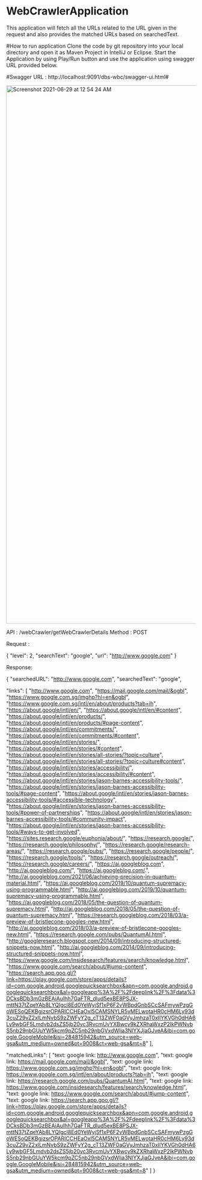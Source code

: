 # WebCrawlerApplication
This application will fetch all the URLs related to the URL given in the request and also provides the matched URLs based on searchedText.

#How to run application
Clone the code by git repository into your local directory and open it as Maven Project in IntelliJ or Eclipse.
Start the Application by using Play/Run button and use the application using swagger URL provided below.

#Swagger URL : http://localhost:9091/dbs-wbc/swagger-ui.html#

<img width="1427" alt="Screenshot 2021-06-29 at 12 54 24 AM" src="https://user-images.githubusercontent.com/59757975/123674842-a7536b00-d874-11eb-8010-b1e273449ac9.png">


API : /webCrawler/getWebCrawlerDetails
Method : POST

Request :

{
  "level": 2,
  "searchText": "google",
  "url": "http://www.google.com"
}

Response:

{
  "searchedURL": "http://www.google.com",
  "searchedText": "google",
  
  "links": [
    "http://www.google.com",
    "https://mail.google.com/mail/&ogbl",
    "https://www.google.com.sg/imghp?hl=en&ogbl",
    "https://www.google.com.sg/intl/en/about/products?tab=ih",
    "https://about.google/intl/en/",
    "https://about.google/intl/en/#content",
    "https://about.google/intl/en/products/",
    "https://about.google/intl/en/products/#page-content",
    "https://about.google/intl/en/commitments/",
    "https://about.google/intl/en/commitments/#content",
    "https://about.google/intl/en/stories/",
    "https://about.google/intl/en/stories/#content",
    "https://about.google/intl/en/stories/all-stories/?topic=culture",
    "https://about.google/intl/en/stories/all-stories/?topic=culture#content",
    "https://about.google/intl/en/stories/accessibility/",
    "https://about.google/intl/en/stories/accessibility/#content",
    "https://about.google/intl/en/stories/jason-barnes-accessibility-tools/",
    "https://about.google/intl/en/stories/jason-barnes-accessibility-tools/#page-content",
    "https://about.google/intl/en/stories/jason-barnes-accessibility-tools/#accessible-technology",
    "https://about.google/intl/en/stories/jason-barnes-accessibility-tools/#power-of-partnerships",
    "https://about.google/intl/en/stories/jason-barnes-accessibility-tools/#community-impact",
    "https://about.google/intl/en/stories/jason-barnes-accessibility-tools/#ways-to-get-involved",
    "https://sites.research.google/euphonia/about/",
    "https://research.google/",
    "https://research.google/philosophy/",
    "https://research.google/research-areas/",
    "https://research.google/pubs/",
    "https://research.google/people/",
    "https://research.google/tools/",
    "https://research.google/outreach/",
    "https://research.google/careers/",
    "https://ai.googleblog.com",
    "http://ai.googleblog.com/",
    "https://ai.googleblog.com/.",
    "http://ai.googleblog.com/2021/06/achieving-precision-in-quantum-material.html",
    "https://ai.googleblog.com/2019/10/quantum-supremacy-using-programmable.html",
    "http://ai.googleblog.com/2019/10/quantum-supremacy-using-programmable.html",
    "https://ai.googleblog.com/2018/05/the-question-of-quantum-supremacy.html",
    "http://ai.googleblog.com/2018/05/the-question-of-quantum-supremacy.html",
    "https://research.googleblog.com/2018/03/a-preview-of-bristlecone-googles-new.html",
    "http://ai.googleblog.com/2018/03/a-preview-of-bristlecone-googles-new.html",
    "https://research.google.com/pubs/QuantumAI.html",
    "http://googleresearch.blogspot.com/2014/09/introducing-structured-snippets-now.html",
    "http://ai.googleblog.com/2014/09/introducing-structured-snippets-now.html",
    "https://www.google.com/insidesearch/features/search/knowledge.html",
    "https://www.google.com/search/about/#jump-content",
    "https://search.app.goo.gl/?link=https://play.google.com/store/apps/details?id=com.google.android.googlequicksearchbox&apn=com.google.android.googlequicksearchbox&al=googleapp%3A%2F%2Fdeeplink%2F%3Fdata%3DCksBDb3mGzBEAiAuIhh7GaFTR_dlud5exBE8PSJX-mttN37tZqeYAb8LYQIgcl8Ed0YeWyjSf1xP6F2vWBpdGnbSCcSAFmywPzgGoWESoQEKBgjzsrOPARICCHEaOxI5CAMSNYLR5vMELwotaHR0cHM6Ly93d3cuZ29vZ2xlLmNvbS9zZWFyY2g_cT13ZWF0aGVyJmhzaT0xIlYKVGh0dHA6Ly9wbGF5Lmdvb2dsZS5jb20vc3RvcmUvYXBwcy9kZXRhaWxzP2lkPWNvbS5nb29nbGUuYW5kcm9pZC5nb29nbGVxdWlja3NlYXJjaGJveA&ibi=com.google.GoogleMobile&isi=284815942&utm_source=web-gsa&utm_medium=owned&pt=9008&ct=web-gsa&mt=8"
  ],
  
  "matchedLinks": [
    "text: google link: http://www.google.com",
    "text: google link: https://mail.google.com/mail/&ogbl",
    "text: google link: https://www.google.com.sg/imghp?hl=en&ogbl",
    "text: google link: https://www.google.com.sg/intl/en/about/products?tab=ih",
    "text: google link: https://research.google.com/pubs/QuantumAI.html",
    "text: google link: https://www.google.com/insidesearch/features/search/knowledge.html",
    "text: google link: https://www.google.com/search/about/#jump-content",
    "text: google link: https://search.app.goo.gl/?link=https://play.google.com/store/apps/details?id=com.google.android.googlequicksearchbox&apn=com.google.android.googlequicksearchbox&al=googleapp%3A%2F%2Fdeeplink%2F%3Fdata%3DCksBDb3mGzBEAiAuIhh7GaFTR_dlud5exBE8PSJX-mttN37tZqeYAb8LYQIgcl8Ed0YeWyjSf1xP6F2vWBpdGnbSCcSAFmywPzgGoWESoQEKBgjzsrOPARICCHEaOxI5CAMSNYLR5vMELwotaHR0cHM6Ly93d3cuZ29vZ2xlLmNvbS9zZWFyY2g_cT13ZWF0aGVyJmhzaT0xIlYKVGh0dHA6Ly9wbGF5Lmdvb2dsZS5jb20vc3RvcmUvYXBwcy9kZXRhaWxzP2lkPWNvbS5nb29nbGUuYW5kcm9pZC5nb29nbGVxdWlja3NlYXJjaGJveA&ibi=com.google.GoogleMobile&isi=284815942&utm_source=web-gsa&utm_medium=owned&pt=9008&ct=web-gsa&mt=8"
  ]
}
